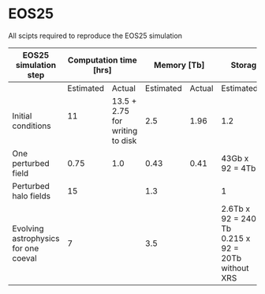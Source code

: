 # EOS25
All scipts required to reproduce the EOS25 simulation

<table><thead>
  <tr>
    <th>EOS25 simulation step<br></th>
    <th colspan="2">Computation time [hrs]</th>
    <th colspan="2">Memory [Tb]</th>
    <th colspan="2">Storage [Tb]</th>
    <th colspan="2">SUs</th>
  </tr></thead>
<tbody>
  <tr>
    <td></td>
    <td>Estimated</td>
    <td>Actual</td>
    <td>Estimated</td>
    <td>Actual</td>
    <td>Estimated</td>
    <td>Actual</td>
    <td>Estimated</td>
    <td>Actual</td>
  </tr>
  <tr>
    <td>Initial conditions</td>
    <td>11<br><br></td>
    <td>13.5 + 2.75 <br>for writing to disk</td>
    <td>2.5</td>
    <td>1.96</td>
    <td>1.2</td>
    <td>1.2</td>
    <td>800 EM</td>
    <td>1170.92</td>
  </tr>
  <tr>
    <td>One perturbed field<br></td>
    <td>0.75<br></td>
    <td>1.0</td>
    <td>0.43<br></td>
    <td>0.41</td>
    <td>43Gb x 92 = 4Tb</td>
    <td></td>
    <td>9k RM-512</td>
    <td></td>
  </tr>
  <tr>
    <td>Perturbed halo fields</td>
    <td>15</td>
    <td></td>
    <td>1.3</td>
    <td></td>
    <td>1</td>
    <td></td>
    <td>720 EM</td>
    <td></td>
  </tr>
  <tr>
    <td>Evolving astrophysics for one coeval</td>
    <td>7</td>
    <td></td>
    <td>3.5</td>
    <td></td>
    <td>2.6Tb x 92 = 240 Tb<br>0.215 x 92 = 20Tb without XRS<br></td>
    <td></td>
    <td>672 EM x 92 = 62k</td>
    <td></td>
  </tr>
</tbody></table>
